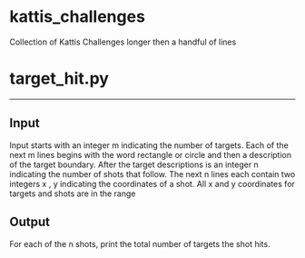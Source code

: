 # kattis_challenges
Collection of Kattis Challenges longer then a handful of lines

# target_hit.py
---
## Input
Input starts with an integer m indicating the number of targets.
Each of the next m lines begins with the word rectangle or circle and then a description of the target boundary.
After the target descriptions is an integer n indicating the number of shots that follow.
The next n lines each contain two integers x , y indicating the coordinates of a shot. All x and y coordinates for targets and shots are in the range

## Output
For each of the n shots, print the total number of targets the shot hits.